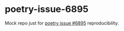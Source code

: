 # poetry-issue-6895
Mock repo just for [poetry issue #6895](https://github.com/python-poetry/poetry/issues/6895) reproducibility.
